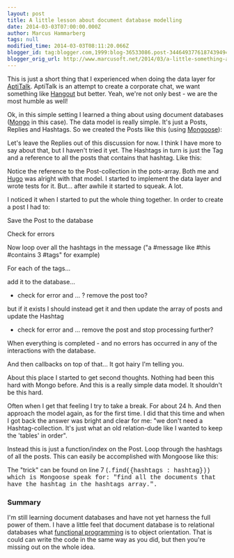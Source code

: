 ```yaml
---
layout: post
title: A little lesson about document database modelling
date: 2014-03-03T07:00:00.000Z
author: Marcus Hammarberg
tags: null
modified_time: 2014-03-03T08:11:20.066Z
blogger_id: tag:blogger.com,1999:blog-36533086.post-3446493776187439494
blogger_orig_url: http://www.marcusoft.net/2014/03/a-little-something-about-document.html
---
```


This is just a short thing that I experienced when doing the data layer
for <a href="https://github.com/aptitud/AptiTalk/"
target="_blank">AptiTalk</a>. AptiTalk is an attempt to create a
corporate chat, we want something like <a
href="https://www.google.com/url?sa=t&amp;rct=j&amp;q=&amp;esrc=s&amp;source=web&amp;cd=1&amp;cad=rja&amp;ved=0CDIQFjAA&amp;url=http%3A%2F%2Fwww.google.com%2F%2B%2Flearnmore%2Fhangouts%2F&amp;ei=qRcTU-XJCsKzrgepiYFA&amp;usg=AFQjCNH-P70gSLr7wjgZKT-qqdr3n_4Vug&amp;sig2=au1emkig9IJYvXhJY4H2Lw&amp;bvm=bv.62286460,d.bmk"
target="_blank">Hangout</a> but better. Yeah, we're not only best - we
are the most humble as well!

Ok, in this simple setting I learned a thing about using document
databases (<a href="http://www.mongodb.org/" target="_blank">Mongo</a>
in this case).
The data model is really simple. It's just a
Posts, Replies and Hashtags. So we created the Posts like this (using
<a href="http://www.marcusoft.net/2014/03/mnb-mongoosejs.html"
target="_blank">Mongoose</a>):

Let's leave the Replies out of this discussion for now. I think I have
more to say about that, but I haven't tried it yet. The Hashtags in turn
is just the Tag and a reference to all the posts that contains that
hashtag. Like this:

Notice the reference to the Post-collection in the pots-array. Both me
and
<a href="http://twitter.com/hugohaggmark" target="_blank">Hugo</a> was
alright with that model. I started to implement the data layer and wrote
tests for it.
But... after awhile it started to squeak. A lot.

I noticed it when I started to put the whole thing together. In order to
create a post I had to:

Save the Post to the database

Check for errors

Now loop over all the hashtags in the message ("a \#message like \#this
\#contains 3 \#tags" for example)

For each of the tags...

add it to the database...

- check for error and ... ? remove the post too?

but if it exists I should instead get it and then update the array of
posts and update the Hashtag

- check for error and ... remove the post and stop processing further?

When everything is completed - and no errors has occurred in any of the
interactions with the database.

And then callbacks on top of that... It got hairy I'm telling you.

About this place I started to get second thoughts. Nothing had been this
hard with Mongo before. And this is a really simple data model. It
shouldn't be this hard.

Often when I get that feeling I try to take a break. For about 24 h. And
then approach the model again, as for the first time. I did that this
time and when I got back the answer was bright and clear for me: "we
don't need a Hashtag-collection. It's just what an old relation-dude
like I wanted to keep the 'tables' in order".

Instead this is just a function/index on the Post. Loop through the
hashtags of all the posts. This can easily be accomplished with Mongoose
like this:

The "trick" can be found on line 7 (<span
style="font-family: Courier New, Courier, monospace;">.find({hashtags :
hashtag})) which is Mongoose speak for: "find all the documents
that have the <span
style="font-family: 'Courier New', Courier, monospace;">hashtag in
the <span
style="font-family: 'Courier New', Courier, monospace;">hashtags array.".

### Summary

I'm still learning document databases and have not yet harness the full
power of them. I have a little feel that document database is to
relational databases what
<a href="http://www.manning.com/petricek/" target="_blank">functional
programming</a> is to object orientation. That is could can write the
code in the same way as you did, but then you're missing out on the
whole idea.
